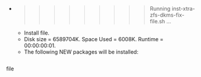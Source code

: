* >>>>>>>>> Running inst-xtra-zfs-dkms-fix-file.sh ...
  * Install file.
  * Disk size = 6589704K. Space Used = 6008K. Runtime = 00:00:00:01.
  * The following NEW packages will be installed:
  ```bash
file
  ```
